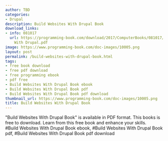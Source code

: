 ```yaml
---
author: TBD
categories:
- Drupal
description: Build Websites With Drupal Book
download_links:
- info: 081017
  url: https://programming-book.com/download/2017/ComputerBooks/081017/Build Websites
    With Drupal.pdf
image: https://www.programming-book.com/doc-images/10005.png
layout: post
permalink: /build-websites-with-drupal-book.html
tags:
- free book download
- free pdf download
- free programming ebook
- pdf free
- Build Websites With Drupal Book ebook
- Build Websites With Drupal Book pdf
- Build Websites With Drupal Book pdf download
thumbnail_url: https://www.programming-book.com/doc-images/10005.png
title: Build Websites With Drupal Book
---
```


 
<div class="item-desc text-justify">
  "Build Websites With Drupal Book" is available in PDF format. This books is free to download. Learn from this free book and enhance your skills.
  <br>
  #Build Websites With Drupal Book ebook, #Build Websites With Drupal Book pdf, #Build Websites With Drupal Book pdf download
</div>